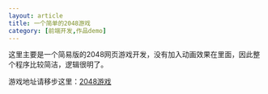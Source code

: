 ```yaml
---
layout: article
title: 一个简单的2048游戏
category: [前端开发,作品demo]
---
```

这里主要是一个简易版的2048网页游戏开发，没有加入动画效果在里面，因此整个程序比较简洁，逻辑很明了。<!--more-->

游戏地址请移步这里：[2048游戏](http://7xovdy.com1.z0.glb.clouddn.com/2048/2048.html)
